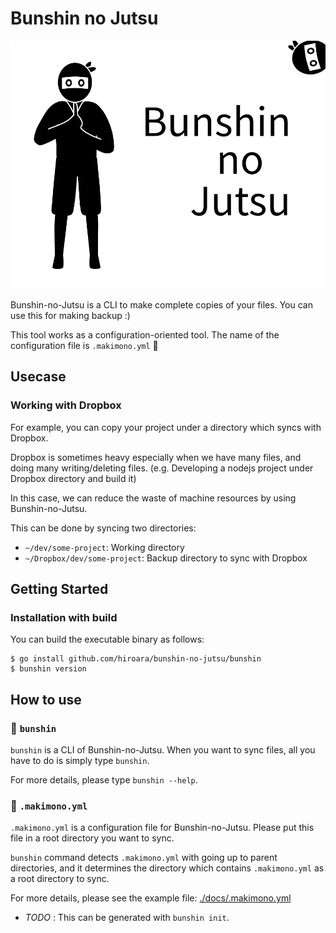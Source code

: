 # Bunshin no Jutsu

![Bunshin no Jutsu](./images/ninja.svg)

Bunshin-no-Jutsu is a CLI to make complete copies of your files.
You can use this for making backup :)

This tool works as a configuration-oriented tool.
The name of the configuration file is `.makimono.yml` :scroll:

## Usecase

### Working with Dropbox

For example, you can copy your project under a directory which syncs with Dropbox.

Dropbox is sometimes heavy especially when we have many files, and doing many writing/deleting files.
(e.g. Developing a nodejs project under Dropbox directory and build it)

In this case, we can reduce the waste of machine resources by using Bunshin-no-Jutsu.

This can be done by syncing two directories:

- `~/dev/some-project`: Working directory
- `~/Dropbox/dev/some-project`: Backup directory to sync with Dropbox

## Getting Started

### Installation with build

You can build the executable binary as follows:

```
$ go install github.com/hiroara/bunshin-no-jutsu/bunshin
$ bunshin version
```

## How to use

### :dancers: `bunshin`

`bunshin` is a CLI of Bunshin-no-Jutsu.
When you want to sync files, all you have to do is simply type `bunshin`.

For more details, please type `bunshin --help`.

### :scroll: `.makimono.yml`

`.makimono.yml` is a configuration file for Bunshin-no-Jutsu.
Please put this file in a root directory you want to sync.

`bunshin` command detects `.makimono.yml` with going up to parent directories, and it determines the directory which contains `.makimono.yml` as a root directory to sync.

For more details, please see the example file: [./docs/.makimono.yml](./docs/.makimono.yml)

- _TODO_ : This can be generated with `bunshin init`.
